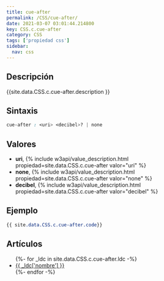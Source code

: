 ```yaml
---
title: cue-after
permalink: /CSS/cue-after/
date: 2021-03-07 03:01:44.214800
key: CSS.c.cue-after
category: CSS
tags: ['propiedad css']
sidebar: 
  nav: css
---
```


## Descripción
{{site.data.CSS.c.cue-after.description }}

## Sintaxis
~~~css
cue-after : <uri> <decibel>? | none
~~~

## Valores
* **uri**,  {% include w3api/value_description.html propiedad=site.data.CSS.c.cue-after valor="uri" %}
* **none**,  {% include w3api/value_description.html propiedad=site.data.CSS.c.cue-after valor="none" %}
* **decibel**,  {% include w3api/value_description.html propiedad=site.data.CSS.c.cue-after valor="decibel" %}

## Ejemplo
~~~css
{{ site.data.CSS.c.cue-after.code}}
~~~

## Artículos
<ul>
{%- for _ldc in site.data.CSS.c.cue-after.ldc -%}
   <li>
       <a href="{{_ldc['url'] }}">{{ _ldc['nombre'] }}</a>
   </li>
{%- endfor -%}
</ul>
